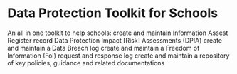 # Data Protection Toolkit for Schools

An all in one toolkit to help schools:
	create and maintain Information Assest Register
	record Data Protection Impact [Risk] Assessments (DPIA)
	create and maintain a Data Breach log
	create and maintain a Freedom of Information (FoI) request and response log
	create and maintain a repository of key policies, guidance and related documentations

